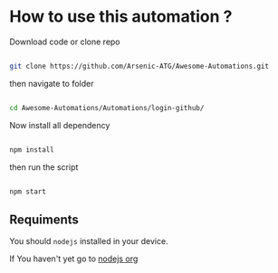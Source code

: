 # How to use this automation ?

Download code or clone repo

```bash

git clone https://github.com/Arsenic-ATG/Awesome-Automations.git

```

then navigate to folder

```bash

cd Awesome-Automations/Automations/login-github/

```

Now install all dependency

```bash

npm install

```

then run the script

```bash

npm start

```

## Requiments

You should `nodejs` installed in your device.

If You haven't yet go to [nodejs org](https://nodejs.org, "Go to nodejs.org")

